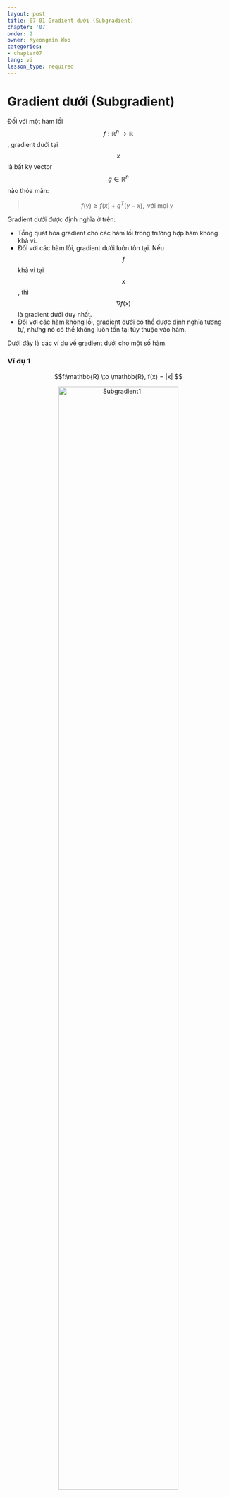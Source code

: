 ```yaml
---
layout: post
title: 07-01 Gradient dưới (Subgradient)
chapter: '07'
order: 2
owner: Kyeongmin Woo
categories:
- chapter07
lang: vi
lesson_type: required
---
```


# Gradient dưới (Subgradient)

Đối với một hàm lồi $$f:\mathbb{R}^n \to \mathbb{R}$$, gradient dưới tại $$x$$ là bất kỳ vector $$g \in \mathbb{R}^n$$ nào thỏa mãn:

> $$
\begin{equation}\label{subgradient}
f(y) \geq f(x) + g^T(y-x), \text{ với mọi } y
\end{equation}
$$

Gradient dưới được định nghĩa ở trên:

- Tổng quát hóa gradient cho các hàm lồi trong trường hợp hàm không khả vi.
- Đối với các hàm lồi, gradient dưới luôn tồn tại. Nếu $$f$$ khả vi tại $$x$$, thì $$\nabla f(x)$$ là gradient dưới duy nhất.
- Đối với các hàm không lồi, gradient dưới có thể được định nghĩa tương tự, nhưng nó có thể không luôn tồn tại tùy thuộc vào hàm.

Dưới đây là các ví dụ về gradient dưới cho một số hàm.

### Ví dụ 1

<center>
$$f:\mathbb{R} \to \mathbb{R}, f(x) =  |x| $$
</center>

<figure class="image" style="align: center;">
<p align="center">
  <img src="{{ site.baseurl  }}/img/chapter_img/chapter07/07_01_subgrad-1.png" alt="Subgradient1" width="80%" height="80%">
</p>
  <figcaption style="text-align: center;">$$\text{[Hình 1] Gradient dưới của } f(x)= |x| \text{ [3]}$$</figcaption>
</figure>

- Với $$x \neq 0$$, $$ |y| \geq |x| + g^T(y-x)$$ phải được thỏa mãn. Tức là,

$$ |y| - g^Ty \geq |x| - g^Tx $$. Nếu $$ |x| - g^Tx = 0 $$, tức là $$g=\text{sign}(x)$$, thì điều kiện này được thỏa mãn với mọi $$y$$. Do đó, $$g=\text{sign}(x)$$ ([Wikipedia: Hàm dấu](https://en.wikipedia.org/wiki/Sign_function)).
- Với $$x=0$$, $$ |y| \geq g^Ty $$ phải được thỏa mãn. Do đó, $$g \in [-1,1]$$.

### Ví dụ 2

<center>
$$f:\mathbb{R}^n \to \mathbb{R}, f(x) =  \| x \|_1$$ 
</center>

<figure class="image" style="align: center;">
<p align="center">
  <img src="{{ site.baseurl  }}/img/chapter_img/chapter07/07_01_subgrad-3.png" alt="Subgradient2" width="80%" height="80%">
</p>
  <figcaption style="text-align: center;">$$\text{[Hình 2] Gradient dưới của }f(x)= \| x \|_1\text{ [3]}$$</figcaption>
</figure>

Tại một điểm $$x=(x_1,x_2,\dots,x_n)$$,

- Với $$x_i \neq 0, i \in \{1,2,\dots,n\}$$, vì hàm khả vi tại $$x_i$$, ta có $$g_i=\text{sign}(x_i)$$

- Với $$x_i=0, i \in \{1,2,\dots,n\}$$, ta có $$g_i \in [-1,1]$$


### Ví dụ 3

<center>
$$f:\mathbb{R}^n \to \mathbb{R}, f(x) =  \vert  \vert x \vert  \vert _2$$
</center>

<figure class="image" style="align: center;">
<p align="center">
  <img src="{{ site.baseurl  }}/img/chapter_img/chapter07/07_01_subgrad-2.png" alt="Subgradient3" width="80%" height="80%">
</p>
  <figcaption style="text-align: center;">$$\text{[Hình 3] Gradient dưới của }f(x)= \vert x \vert _2\text{ [3]}$$</figcaption>
</figure>

- Với $$x \neq 0$$, vì hàm khả vi, ta có $$g=\nabla \sqrt{x^Tx} = \frac{1}{2}(x^Tx)^{-\frac{1}{2}} (2x) = \frac{x}{ \vert  \vert x \vert  \vert _2}$$

- Với $$x=0$$, ta có $$ \vert  \vert y \vert  \vert _2 \geq g^Ty \Longrightarrow  \vert  \vert y \vert  \vert _2 \geq  \vert  \vert g \vert  \vert _2 \vert  \vert y \vert  \vert _2 \cos \theta$$. Do đó, $$g \in \{z: \vert  \vert z \vert  \vert _2 \leq 1 \}$$


### Ví dụ 4

$$f(x) = \max f_1(x),f_2(x) $$, trong đó $$f_1,f_2:\mathbb{R}^n \to \mathbb{R}$$ đều là các hàm lồi và khả vi.  

<figure class="image" style="align: center;">
<p align="center">
  <img src="{{ site.baseurl  }}/img/chapter_img/chapter07/07_01_subgrad-4.png" alt="Subgradient4" width="80%" height="80%">
</p>
  <figcaption style="text-align: center;">$$\text{[Hình 4] Gradient dưới của }f(x)=\max f_1(x),f_2(x) \text{ [3]}$$</figcaption>
</figure>

- Với $$f_1(x) > f_2(x)$$, ta có $$g = \nabla f_1(x)$$

- Với $$f_1(x) < f_2(x)$$, ta có $$g = \nabla f_2(x)$$

- Với $$f_1(x) = f_2(x)$$, ta có $$g \in \{\theta_1 \nabla f_1(x) + \theta_2 \nabla f_2(x): \theta_1 + \theta_2 = 1, \theta_1 \geq 0, \theta_2 \geq 0 \}$$  
